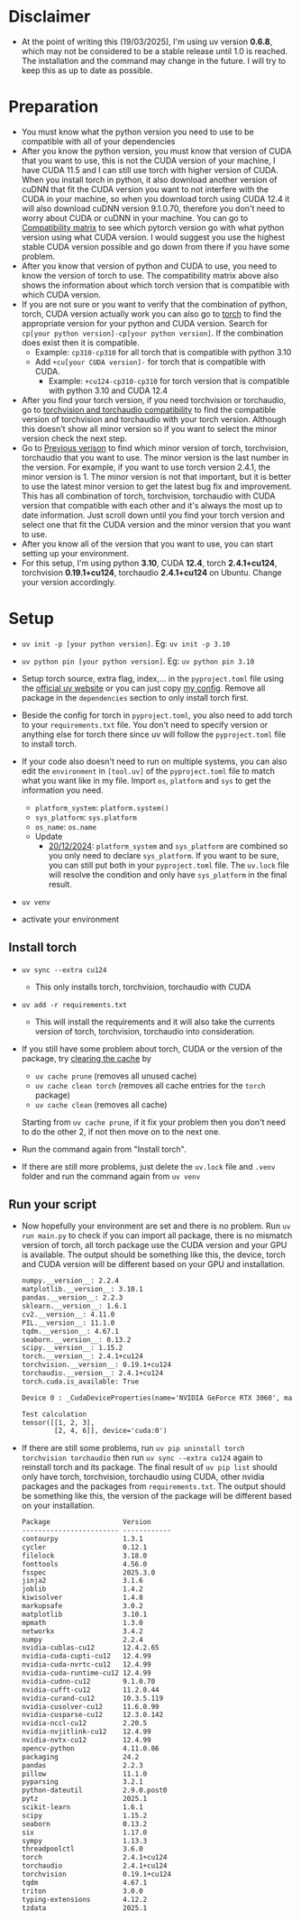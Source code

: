 # Disclaimer

- At the point of writing this (19/03/2025), I'm using uv version **0.6.8**, which may not be considered to be a stable release until 1.0 is reached. The installation and the command may change in the future. I will try to keep this as up to date as possible.

# Preparation

- You must know what the python version you need to use to be compatible with all of your dependencies
- After you know the python version, you must know that version of CUDA that you want to use, this is not the CUDA version of your machine, I have CUDA 11.5 and I can still use torch with higher version of CUDA. When you install torch in python, it also download another version of cuDNN that fit the CUDA version you want to not interfere with the CUDA in your machine, so when you download torch using CUDA 12.4 it will also download cuDNN version 9.1.0.70, therefore you don't need to worry about CUDA or cuDNN in your machine. You can go to [Compatibility matrix](https://github.com/pytorch/pytorch/blob/main/RELEASE.md#release-compatibility-matrix) to see which pytorch version go with what python version using what CUDA version. I would suggest you use the highest stable CUDA version possible and go down from there if you have some problem.
- After you know that version of python and CUDA to use, you need to know the version of torch to use. The compatibility matrix above also shows the information about which torch version that is compatible with which CUDA version.
- If you are not sure or you want to verify that the combination of python, torch, CUDA version actually work you can also go to [torch](https://download.pytorch.org/whl/torch) to find the appropriate version for your python and CUDA version. Search for `cp[your python version]-cp[your python version]`. If the combination does exist then it is compatible. 
    - Example: `cp310-cp310` for all torch that is compatible with python 3.10
    - Add `+cu[your CUDA version]-` for torch that is compatible with CUDA.
        - Example: `+cu124-cp310-cp310` for torch version that is compatible with python 3.10 and CUDA 12.4
- After you find your torch version, if you need torchvision or torchaudio, go to [torchvision and torchaudio compatibility](https://github.com/pytorch/pytorch/wiki/PyTorch-Versions) to find the compatible version of torchvision and torchaudio with your torch version. Although this doesn't show all minor version so if you want to select the minor version check the next step.
- Go to [Previous verison](https://pytorch.org/get-started/previous-versions/) to find which minor version of torch, torchvision, torchaudio that you want to use. The minor version is the last number in the version. For example, if you want to use torch version 2.4.1, the minor version is 1. The minor version is not that important, but it is better to use the latest minor version to get the latest bug fix and improvement. This has all combination of torch, torchvision, torchaudio with CUDA version that compatible with each other and it's always the most up to date information. Just scroll down until you find your torch version and select one that fit the CUDA version and the minor version that you want to use.
- After you know all of the version that you want to use, you can start setting up your environment. 
- For this setup, I'm using python **3.10**, CUDA **12.4**, torch **2.4.1+cu124**, torchvision **0.19.1+cu124**, torchaudio **2.4.1+cu124** on Ubuntu. Change your version accordingly.

# Setup

- `uv init -p [your python version]`. Eg: `uv init -p 3.10`
- `uv python pin [your python version]`. Eg: `uv python pin 3.10`

- Setup torch source, extra flag, index,... in the `pyproject.toml` file using the [official uv website](https://docs.astral.sh/uv/guides/integration/pytorch/#configuring-accelerators-with-optional-dependencies) or you can just copy [my config](pyproject.toml). Remove all package in the `dependencies` section to only install torch first.

- Beside the config for torch in `pyproject.toml`, you also need to add torch to your `requirements.txt` file. You don't need to specify version or anything else for torch there since uv will follow the `pyproject.toml` file to install torch. 

- If your code also doesn't need to run on multiple systems, you can also edit the `environment` in `[tool.uv]` of the `pyproject.toml` file to match what you want like in my file. Import `os`, `platform` and `sys` to get the information you need.
    - `platform_system`: `platform.system()`
    - `sys_platform`: `sys.platform`
    - `os_name`: `os.name`
    - Update
        - [20/12/2024](https://github.com/astral-sh/uv/pull/9949):  `platform_system` and `sys_platform` are combined so you only need to declare `sys_platform`. If you want to be sure, you can still put both in your `pyproject.toml` file. The `uv.lock` file will resolve the condition and only have `sys_platform` in the final result. 
- `uv venv`

- activate your environment

## Install torch

- `uv sync --extra cu124`
    - This only installs torch, torchvision, torchaudio with CUDA
- `uv add -r requirements.txt`
    - This will install the requirements and it will also take the currents version of torch, torchvision, torchaudio into consideration.

- If you still have some problem about torch, CUDA or the version of the package, try [clearing the cache](https://docs.astral.sh/uv/concepts/cache/#clearing-the-cache) by 
    - `uv cache prune` (removes all unused cache)
    - `uv cache clean torch` (removes all cache entries for the `torch` package)
    - `uv cache clean` (removes all cache)

    Starting from `uv cache prune`, if it fix your problem then you don't need to do the other 2, if not then move on to the next one.
- Run the command again from "Install torch". 
- If there are still more problems, just delete the `uv.lock` file and `.venv` folder and run the command again from `uv venv`

## Run your script

- Now hopefully your environment are set and there is no problem. Run `uv run main.py` to check if you can import all package, there is no mismatch version of torch, all torch package use the CUDA version and your GPU is available. The output should be something like this, the device, torch and CUDA version will be different based on your GPU and installation.

    ```txt
    numpy.__version__: 2.2.4
    matplotlib.__version__: 3.10.1
    pandas.__version__: 2.2.3
    sklearn.__version__: 1.6.1
    cv2.__version__: 4.11.0
    PIL.__version__: 11.1.0
    tqdm.__version__: 4.67.1
    seaborn.__version__: 0.13.2
    scipy.__version__: 1.15.2
    torch.__version__: 2.4.1+cu124
    torchvision.__version__: 0.19.1+cu124
    torchaudio.__version__: 2.4.1+cu124
    torch.cuda.is_available: True

    Device 0 : _CudaDeviceProperties(name='NVIDIA GeForce RTX 3060', major=8, minor=6, total_memory=11931MB, multi_processor_count=28)

    Test calculation
    tensor([[1, 2, 3],
            [2, 4, 6]], device='cuda:0')
    ```

- If there are still some problems, run `uv pip uninstall torch torchvision torchaudio` then run `uv sync --extra cu124` again to reinstall torch and its package. The final result of `uv pip list` should only have torch, torchvision, torchaudio using CUDA, other nvidia packages and the packages from `requirements.txt`. The output should be something like this, the version of the package will be different based on your installation.

    ```txt
    Package                  Version
    ------------------------ ------------
    contourpy                1.3.1
    cycler                   0.12.1
    filelock                 3.18.0
    fonttools                4.56.0
    fsspec                   2025.3.0
    jinja2                   3.1.6
    joblib                   1.4.2
    kiwisolver               1.4.8
    markupsafe               3.0.2
    matplotlib               3.10.1
    mpmath                   1.3.0
    networkx                 3.4.2
    numpy                    2.2.4
    nvidia-cublas-cu12       12.4.2.65
    nvidia-cuda-cupti-cu12   12.4.99
    nvidia-cuda-nvrtc-cu12   12.4.99
    nvidia-cuda-runtime-cu12 12.4.99
    nvidia-cudnn-cu12        9.1.0.70
    nvidia-cufft-cu12        11.2.0.44
    nvidia-curand-cu12       10.3.5.119
    nvidia-cusolver-cu12     11.6.0.99
    nvidia-cusparse-cu12     12.3.0.142
    nvidia-nccl-cu12         2.20.5
    nvidia-nvjitlink-cu12    12.4.99
    nvidia-nvtx-cu12         12.4.99
    opencv-python            4.11.0.86
    packaging                24.2
    pandas                   2.2.3
    pillow                   11.1.0
    pyparsing                3.2.1
    python-dateutil          2.9.0.post0
    pytz                     2025.1
    scikit-learn             1.6.1
    scipy                    1.15.2
    seaborn                  0.13.2
    six                      1.17.0
    sympy                    1.13.3
    threadpoolctl            3.6.0
    torch                    2.4.1+cu124
    torchaudio               2.4.1+cu124
    torchvision              0.19.1+cu124
    tqdm                     4.67.1
    triton                   3.0.0
    typing-extensions        4.12.2
    tzdata                   2025.1
    ```
